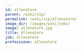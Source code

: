 ```yaml
---
id: allenatore
parent: /wiki/vip/
permalink: /wiki/vip/allenatore/
image_dir: /images/wiki/jobs/
image: allenatore.jpg
title: Allenatore
job: allenatore
professione: allenatore
---
```

